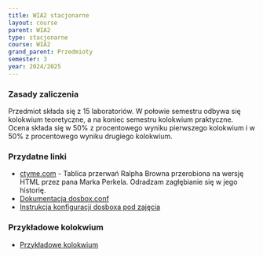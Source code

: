 ```yaml
---
title: WIA2 stacjonarne
layout: course
parent: WIA2
type: stacjonarne
course: WIA2
grand_parent: Przedmioty
semester: 3
year: 2024/2025
---
```


### Zasady zaliczenia
Przedmiot składa się z 15 laboratoriów. W połowie semestru odbywa się kolokwium teoretyczne, a na koniec semestru kolokwium praktyczne. Ocena składa się w 50% z procentowego wyniku pierwszego kolokwium i w 50% z procentowego wyniku drugiego kolokwium.

### Przydatne linki
- [ctyme.com](http://www.ctyme.com/intr/int.htm) - Tablica przerwań Ralpha Browna przerobiona na wersję HTML przez pana Marka Perkela. Odradzam zagłębianie się w jego historię.
- [Dokumentacja dosbox.conf](https://www.dosbox.com/wiki/Dosbox.conf)
- [Instrukcja konfiguracji dosboxa pod zajęcia](../../../wia2-dosbox)

### Przykładowe kolokwium
- [Przykładowe kolokwium](https://forms.office.com/e/cnNjSgWXt0)
